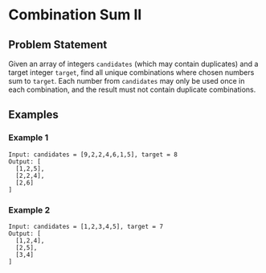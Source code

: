 # Combination Sum II

## Problem Statement
Given an array of integers `candidates` (which may contain duplicates) and a target integer `target`, find all unique combinations where chosen numbers sum to `target`. Each number from `candidates` may only be used once in each combination, and the result must not contain duplicate combinations.

## Examples

### Example 1
```
Input: candidates = [9,2,2,4,6,1,5], target = 8
Output: [
  [1,2,5],
  [2,2,4],
  [2,6]
]
```

### Example 2
```
Input: candidates = [1,2,3,4,5], target = 7
Output: [
  [1,2,4],
  [2,5],
  [3,4]
]
```
